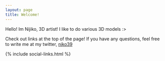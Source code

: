```yaml
---
layout: page
title: Welcome!
---
```


Hello! Im Nijiko, 3D artist! I like to do various 3D models :>

Check out links at the top of the page! If you have any questions, feel free to write me at my twitter, [njko39](https://x.com/njko39)

<p class="button-row">
    {% include social-links.html %}
</p>